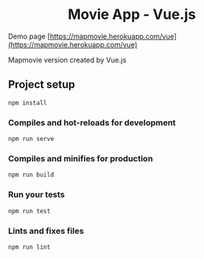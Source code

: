 <h1 align='center'>
  Movie App - Vue.js
</h1>


Demo page [https://mapmovie.herokuapp.com/vue](https://mapmovie.herokuapp.com/vue)


Mapmovie version created by Vue.js


## Project setup
```
npm install
```

### Compiles and hot-reloads for development
```
npm run serve
```

### Compiles and minifies for production
```
npm run build
```

### Run your tests
```
npm run test
```

### Lints and fixes files
```
npm run lint
```
